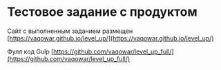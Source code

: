 # Тестовое задание с продуктом

Сайт с выполненным заданием размещен [https://vaqowar.github.io/level_up/](https://vaqowar.github.io/level_up/)

Фулл код Gulp [https://github.com/vaqowar/level_up_full/](https://github.com/vaqowar/level_up_full/)
